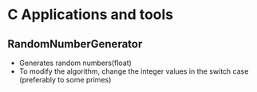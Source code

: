 C Applications and tools
=====================================

RandomNumberGenerator
-------------------------------------
* Generates random numbers(float)
* To modify the algorithm, change the integer values in the switch case (preferably to some primes)
